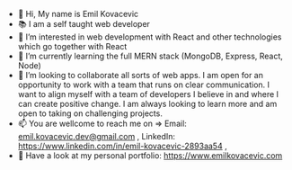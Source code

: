 - 👋 Hi, My name is Emil Kovacevic
- :books: I am a self taught web developer 
- 👀 I’m interested in web development with React and other technologies which go together with React
- 🌱 I’m currently learning the full MERN stack (MongoDB, Express, React, Node)
- 💞️ I’m looking to collaborate all sorts of web apps.
     I am open for an opportunity to work with a team that runs on clear communication. I want to align myself with a team of developers I believe in and where I can create positive change. I am always looking to learn more and am open to taking on challenging projects.
- 📫 You are wellcome to reach me on =>  Email: emil.kovacevic.dev@gmail.com ,
                                          LinkedIn: https://www.linkedin.com/in/emil-kovacevic-2893aa54 ,
- :link: Have a look at my personal portfolio: https://www.emilkovacevic.com                                       
 
                                         
                                  

<!---
emilkovacevic/emilkovacevic is a ✨ special ✨ repository because its `README.md` (this file) appears on your GitHub profile.
You can click the Preview link to take a look at your changes.
--->
